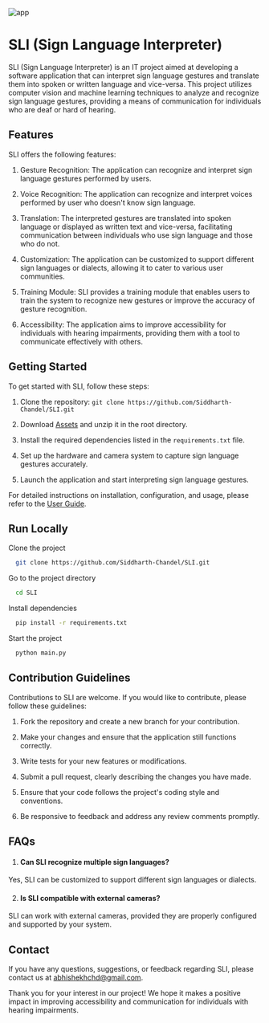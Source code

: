 ![app](https://github.com/user-attachments/assets/02ede970-a607-4abf-aa09-7cd4bc1e3923)

# SLI (Sign Language Interpreter)

SLI (Sign Language Interpreter) is an IT project aimed at developing a software application that can interpret sign language gestures and translate them into spoken or written language and vice-versa. This project utilizes computer vision and machine learning techniques to analyze and recognize sign language gestures, providing a means of communication for individuals who are deaf or hard of hearing.

## Features

SLI offers the following features:

1. Gesture Recognition: The application can recognize and interpret sign language gestures performed by users.

2. Voice Recognition: The application can recognize and interpret voices performed by user who doesn't know sign language.

3. Translation: The interpreted gestures are translated into spoken language or displayed as written text and vice-versa, facilitating communication between individuals who use sign language and those who do not.

4. Customization: The application can be customized to support different sign languages or dialects, allowing it to cater to various user communities.

5. Training Module: SLI provides a training module that enables users to train the system to recognize new gestures or improve the accuracy of gesture recognition.

6. Accessibility: The application aims to improve accessibility for individuals with hearing impairments, providing them with a tool to communicate effectively with others.

## Getting Started

To get started with SLI, follow these steps:

1. Clone the repository: `git clone https://github.com/Siddharth-Chandel/SLI.git`

2. Download [Assets](https://drive.google.com/file/d/1-4jEROk_UR_UG2OlA6MZh9Em1BchEUGy/view?usp=sharing) and unzip it in the root directory.

3. Install the required dependencies listed in the `requirements.txt` file.

4. Set up the hardware and camera system to capture sign language gestures accurately.

5. Launch the application and start interpreting sign language gestures.


For detailed instructions on installation, configuration, and usage, please refer to the [User Guide](user-guide.md).


## Run Locally

Clone the project

```bash
  git clone https://github.com/Siddharth-Chandel/SLI.git
```

Go to the project directory

```bash
  cd SLI
```

Install dependencies

```bash
  pip install -r requirements.txt
```

Start the project

```bash
  python main.py
```


## Contribution Guidelines

Contributions to SLI are welcome. If you would like to contribute, please follow these guidelines:

1. Fork the repository and create a new branch for your contribution.

2. Make your changes and ensure that the application still functions correctly.

3. Write tests for your new features or modifications.

4. Submit a pull request, clearly describing the changes you have made.

5. Ensure that your code follows the project's coding style and conventions.

6. Be responsive to feedback and address any review comments promptly.

## FAQs

1. #### Can SLI recognize multiple sign languages?

Yes, SLI can be customized to support different sign languages or dialects.

2. #### Is SLI compatible with external cameras?

SLI can work with external cameras, provided they are properly configured and supported by your system.

## Contact

If you have any questions, suggestions, or feedback regarding SLI, please contact us at abhishekhchd@gmail.com.

Thank you for your interest in our project! We hope it makes a positive impact in improving accessibility and communication for individuals with hearing impairments.
